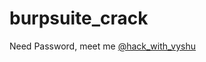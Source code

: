 # burpsuite_crack

Need Password, meet me
             [@hack_with_vyshu](https://www.instagram.com/hack_with_vyshu/)
